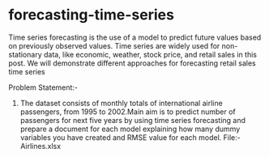 # forecasting-time-series
Time series forecasting is the use of a model to predict future values based on previously observed values. Time series are widely used for non-stationary data, like economic, weather, stock price, and retail sales in this post. We will demonstrate different approaches for forecasting retail sales time series

Problem Statement:-

1.	The dataset consists of monthly totals of international airline passengers, from 1995 to 2002.Main aim is to predict number of passengers for next five years by using time series forecasting and prepare a document for each model explaining how many dummy variables you have created and RMSE value for each model.
File:- Airlines.xlsx

